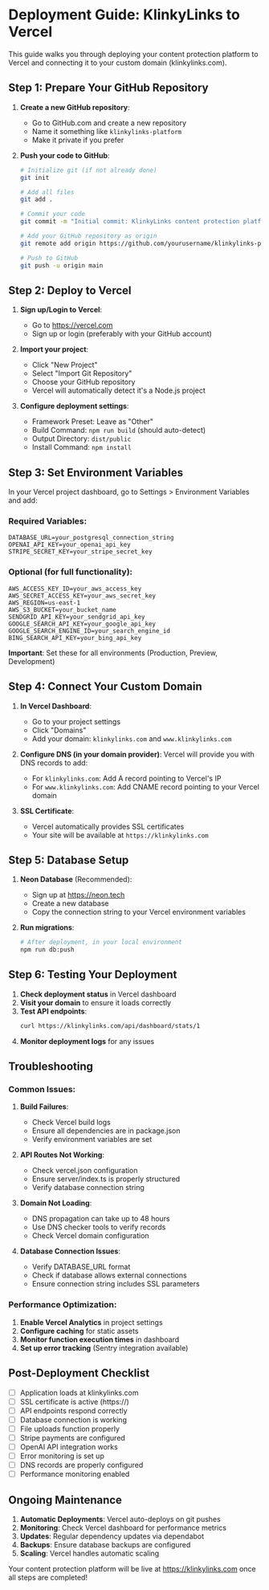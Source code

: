 # Deployment Guide: KlinkyLinks to Vercel

This guide walks you through deploying your content protection platform to Vercel and connecting it to your custom domain (klinkylinks.com).

## Step 1: Prepare Your GitHub Repository

1. **Create a new GitHub repository**:
   - Go to GitHub.com and create a new repository
   - Name it something like `klinkylinks-platform`
   - Make it private if you prefer

2. **Push your code to GitHub**:
   ```bash
   # Initialize git (if not already done)
   git init
   
   # Add all files
   git add .
   
   # Commit your code
   git commit -m "Initial commit: KlinkyLinks content protection platform"
   
   # Add your GitHub repository as origin
   git remote add origin https://github.com/yourusername/klinkylinks-platform.git
   
   # Push to GitHub
   git push -u origin main
   ```

## Step 2: Deploy to Vercel

1. **Sign up/Login to Vercel**:
   - Go to https://vercel.com
   - Sign up or login (preferably with your GitHub account)

2. **Import your project**:
   - Click "New Project"
   - Select "Import Git Repository"
   - Choose your GitHub repository
   - Vercel will automatically detect it's a Node.js project

3. **Configure deployment settings**:
   - Framework Preset: Leave as "Other"
   - Build Command: `npm run build` (should auto-detect)
   - Output Directory: `dist/public`
   - Install Command: `npm install`

## Step 3: Set Environment Variables

In your Vercel project dashboard, go to Settings > Environment Variables and add:

### Required Variables:
```
DATABASE_URL=your_postgresql_connection_string
OPENAI_API_KEY=your_openai_api_key
STRIPE_SECRET_KEY=your_stripe_secret_key
```

### Optional (for full functionality):
```
AWS_ACCESS_KEY_ID=your_aws_access_key
AWS_SECRET_ACCESS_KEY=your_aws_secret_key
AWS_REGION=us-east-1
AWS_S3_BUCKET=your_bucket_name
SENDGRID_API_KEY=your_sendgrid_api_key
GOOGLE_SEARCH_API_KEY=your_google_api_key
GOOGLE_SEARCH_ENGINE_ID=your_search_engine_id
BING_SEARCH_API_KEY=your_bing_api_key
```

**Important**: Set these for all environments (Production, Preview, Development)

## Step 4: Connect Your Custom Domain

1. **In Vercel Dashboard**:
   - Go to your project settings
   - Click "Domains"
   - Add your domain: `klinkylinks.com` and `www.klinkylinks.com`

2. **Configure DNS (in your domain provider)**:
   Vercel will provide you with DNS records to add:
   - For `klinkylinks.com`: Add A record pointing to Vercel's IP
   - For `www.klinkylinks.com`: Add CNAME record pointing to your Vercel domain
   
3. **SSL Certificate**:
   - Vercel automatically provides SSL certificates
   - Your site will be available at `https://klinkylinks.com`

## Step 5: Database Setup

1. **Neon Database** (Recommended):
   - Sign up at https://neon.tech
   - Create a new database
   - Copy the connection string to your Vercel environment variables

2. **Run migrations**:
   ```bash
   # After deployment, in your local environment
   npm run db:push
   ```

## Step 6: Testing Your Deployment

1. **Check deployment status** in Vercel dashboard
2. **Visit your domain** to ensure it loads correctly
3. **Test API endpoints**:
   ```bash
   curl https://klinkylinks.com/api/dashboard/stats/1
   ```
4. **Monitor deployment logs** for any issues

## Troubleshooting

### Common Issues:

1. **Build Failures**:
   - Check Vercel build logs
   - Ensure all dependencies are in package.json
   - Verify environment variables are set

2. **API Routes Not Working**:
   - Check vercel.json configuration
   - Ensure server/index.ts is properly structured
   - Verify database connection string

3. **Domain Not Loading**:
   - DNS propagation can take up to 48 hours
   - Use DNS checker tools to verify records
   - Check Vercel domain configuration

4. **Database Connection Issues**:
   - Verify DATABASE_URL format
   - Check if database allows external connections
   - Ensure connection string includes SSL parameters

### Performance Optimization:

1. **Enable Vercel Analytics** in project settings
2. **Configure caching** for static assets
3. **Monitor function execution times** in dashboard
4. **Set up error tracking** (Sentry integration available)

## Post-Deployment Checklist

- [ ] Application loads at klinkylinks.com
- [ ] SSL certificate is active (https://)
- [ ] API endpoints respond correctly
- [ ] Database connection is working
- [ ] File uploads function properly
- [ ] Stripe payments are configured
- [ ] OpenAI API integration works
- [ ] Error monitoring is set up
- [ ] DNS records are properly configured
- [ ] Performance monitoring enabled

## Ongoing Maintenance

1. **Automatic Deployments**: Vercel auto-deploys on git pushes
2. **Monitoring**: Check Vercel dashboard for performance metrics
3. **Updates**: Regular dependency updates via dependabot
4. **Backups**: Ensure database backups are configured
5. **Scaling**: Vercel handles automatic scaling

Your content protection platform will be live at https://klinkylinks.com once all steps are completed!
